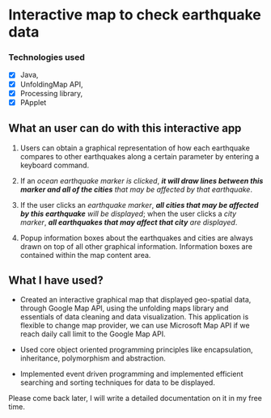 # Interactive map to check earthquake data

### Technologies used 
- [X] Java, 
- [X] UnfoldingMap API, 
- [X] Processing library, 
- [X] PApplet

## What an user can do with this interactive app

1. Users can obtain a graphical representation of how each earthquake compares to other earthquakes along a certain parameter by entering a keyboard command.

2. If an *ocean earthquake marker is clicked*, ***it will draw lines between this marker and all of the cities** that may be affected by that earthquake*.

3. If the user clicks an *earthquake marker*, ***all cities that may be affected by this earthquake** will be displayed*; when the user clicks a *city marker*, ***all earthquakes that may affect that city** are displayed*.

4. Popup information boxes about the earthquakes and cities are always drawn on top of all other graphical information. Information boxes are contained within the map content area.

## What I have used?

* Created an interactive graphical map that displayed geo-spatial data, through Google Map API, using the unfolding maps library and essentials of data cleaning and data visualization. This application is flexible to change map provider, we can use Microsoft Map API if we reach daily call limit to the Google Map API. 

* Used core object oriented programming principles like encapsulation, inheritance, polymorphism and abstraction. 

* Implemented event driven programming and implemented efficient searching and sorting techniques for data to be displayed. 

Please come back later, I will write a detailed documentation on it in my free time. 
